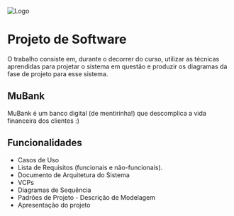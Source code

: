 
![Logo](https://i.postimg.cc/ZK4zygKm/Mubank-removebg-preview.png)


# Projeto de Software

O trabalho consiste em, durante o decorrer do curso, utilizar as técnicas aprendidas para projetar o sistema em questão e produzir os diagramas da fase de projeto para esse sistema.

## MuBank

MuBank é um banco digital (de mentirinha!) que descomplica a vida financeira dos clientes :)


## Funcionalidades

- Casos de Uso
- Lista de Requisitos (funcionais e não-funcionais).
- Documento de Arquitetura do Sistema
- VCPs
- Diagramas de Sequência
- Padrões de Projeto - Descrição de Modelagem
- Apresentação do projeto 